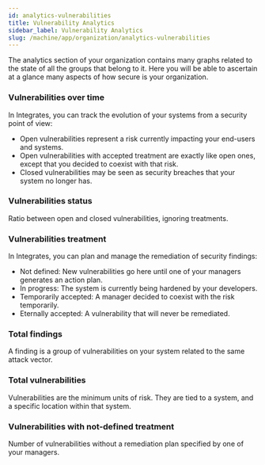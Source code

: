 ```yaml
---
id: analytics-vulnerabilities
title: Vulnerability Analytics
sidebar_label: Vulnerability Analytics
slug: /machine/app/organization/analytics-vulnerabilities
---
```


The analytics section of your organization
contains many graphs
related to the state of all the groups
that belong to it.
Here you will be able to ascertain at a glance
many aspects of how secure is your organization.

### Vulnerabilities over time

In Integrates,
you can track the evolution of your systems
from a security point of view:

- Open vulnerabilities represent a risk
  currently impacting
  your end-users and systems.
- Open vulnerabilities with accepted treatment
  are exactly like open ones,
  except that you decided
  to coexist with that risk.
- Closed vulnerabilities may be seen
  as security breaches
  that your system no longer has.

### Vulnerabilities status

Ratio between
open and closed vulnerabilities,
ignoring treatments.

### Vulnerabilities treatment

In Integrates,
you can plan and manage
the remediation of security findings:

- Not defined:
  New vulnerabilities go here
  until one of your managers
  generates an action plan.
- In progress:
  The system is currently
  being hardened by your developers.
- Temporarily accepted:
  A manager decided
  to coexist with the risk
  temporarily.
- Eternally accepted:
  A vulnerability
  that will never be remediated.

### Total findings

A finding is a group of vulnerabilities
on your system
related to the same attack vector.

### Total vulnerabilities

Vulnerabilities are
the minimum units of risk.
They are tied to a system,
and a specific location
within that system.

### Vulnerabilities with not-defined treatment

Number of vulnerabilities
without a remediation plan
specified by one of your managers.
